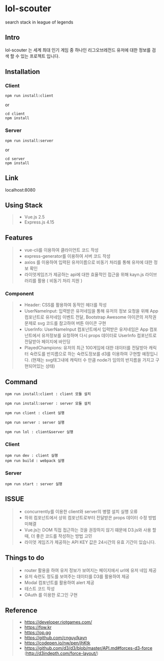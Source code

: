 # lol-scouter

search stack in league of legends

## Intro

lol-scouter 는 세계 최대 인기 게임 중 하나인 리그오브레전드 유저에 대한 정보를 검색 할 수 있는 프로젝트 입니다.

## Installation

### Client

```
npm run install:client
```

or

```
cd client
npm install
```

### Server

```
npm run install:server
```

or

```
cd server
npm install
```

## Link

localhost:8080

## Using Stack

>- Vue.js 2.5
>- Express.js 4.15

## Features

>- vue-cli를 이용하여 클라이언트 코드 작성
>- express-generator를 이용하여 서버 코드 작성
>- axios 를 이용하여 입력된 유저이름으로 비동기 처리를 통해 유저에 대한 정보 확인
>- 라이엇게임즈가 제공하는 api에 대한 효율적인 접근을 위해 kayn.js 라이브러리를 활용 ( 비동기 처리 지원 )

### Component

>- Header: CSS를 활용하여 동적인 헤더를 작성
>- UserNameInput: 입력받은 유저네임을 통해 유저의 정보 요청을 위해 App 컴포넌트로 유저네임 이벤트 전달, Bootstrap Awesome 아이콘의 저작권 문제로 svg 코드를 참고하여 버튼 아이콘 구현
>- UserInfo: UserNameInput 컴포넌트에서 입력받은 유저네임은 App 컴포넌트에서 유저정보를 요청하며 다시 props 데이터로 UserInfo 컴포넌트로 전달받아 페이지에 바인딩
>- PlayedChampions: 유저의 최근 100게임에 대한 데이터를 전달받아 캐릭터 숙련도를 반지름으로 하는 숙련도정보를 d3를 이용하여 구현할 예정입니다.
(현재는 svg태그내에 캐릭터 수 만큼 node가 임의의 반지름을 가지고 구현되어있는 상태)

## Command

```
npm run install:client : client 모듈 설치

npm run install:server : server 모듈 설치

npm run client : client 실행

npm run server : server 실행

npm run lol : client&server 실행
```

### Client

```
npm run dev : client 실행
npm run build : webpack 실행
```

### Server

```
npm run start : server 실행
```

## ISSUE

>- concurrently를 이용한 client와 server의 병렬 설치 실행 오류
>- 하위 컴포넌트에서 상위 컴포넌트로부터 전달받은 props 데이터 수정 방법 미해결
>- Vue.js는 DOM 직접 접근하는 것을 권장하지 않기 떄문에 D3.js와 사용 할 때, 더 좋은 코드를 작성하는 방법 고민
>- 라이엇 게임즈가 제공하는 API KEY 값은 24시간의 유효 기간이 있습니다.

## Things to do

>- router 활용을 하여 유저 정보가 보여지는 페이지에서 url에 유저 네임 제공 
>- 유저 숙련도 정도를 보여주는 데이터를 D3를 활용하여 제공
>- Modal 컴포넌트를 활용하여 alert 제공
>- 테스트 코드 작성
>- OAuth 를 이용한 로그인 구현

## Reference

>- https://developer.riotgames.com/
>- https://fow.kr
>- https://op.gg
>- https://github.com/cnguy/kayn
>- https://codepen.io/nw/pen/jhKtk
>- https://github.com/d3/d3/blob/master/API.md#forces-d3-force
    (http://d3indepth.com/force-layout/)
